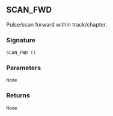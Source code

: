 ## SCAN\_FWD

Pulse/scan forward within track/chapter.


### Signature

`SCAN_FWD ()`


### Parameters

`None`


### Returns

`None`